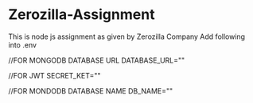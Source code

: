 # Zerozilla-Assignment
This is node js assignment as given by Zerozilla Company
Add following into .env

//FOR MONGODB DATABASE URL
DATABASE_URL=""

//FOR JWT
SECRET_KET=""

//FOR MONDODB DATABASE NAME
DB_NAME=""
